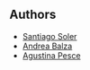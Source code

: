 ## Authors

- [Santiago Soler](https://github.com/santisoler/)
- [Andrea Balza](https://github.com/andieie)
- [Agustina Pesce](https://github.com/aguspesce/)
